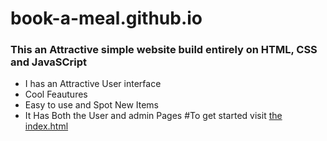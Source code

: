 # book-a-meal.github.io
### This an Attractive simple website build entirely on HTML, CSS and JavaSCript

* I has an Attractive User interface
* Cool Feautures
* Easy to use and Spot New Items 
* It Has Both the User and admin Pages
#To get started visit [the index.html](https://quantum35.github.io/book-a-meal.github.io/)